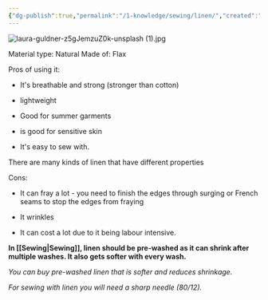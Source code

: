 ```yaml
---
{"dg-publish":true,"permalink":"/1-knowledge/sewing/linen/","created":"2025-07-20T14:37:54.445+10:00","updated":"2025-07-22T17:49:21.163+10:00"}
---
```



![laura-guldner-z5gJemzuZ0k-unsplash (1).jpg](/img/user/Ignore/images/laura-guldner-z5gJemzuZ0k-unsplash%20(1).jpg)

Material type: Natural
Made of: Flax

Pros of using it:
- It's breathable and strong (stronger than cotton)

- lightweight

- Good for summer garments

- is good for sensitive skin 

- It's easy to sew with.

There are many kinds of linen that have different properties

Cons:
- It can fray a lot - you need to finish the edges through surging or French seams to stop the edges from fraying

- It wrinkles 

- It can cost a lot due to it being labour intensive. 

**In [[Sewing\|Sewing]], linen should be pre-washed as it can shrink after multiple washes. It also gets softer with every wash.**

*You can buy pre-washed linen that is softer and reduces shrinkage.*

*For sewing with linen you will need a sharp needle (80/12).*



